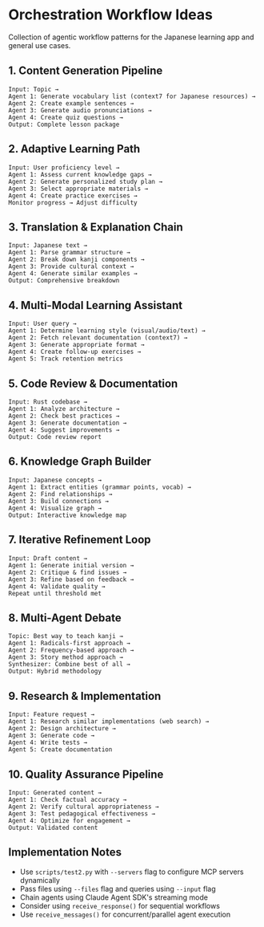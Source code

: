 # Orchestration Workflow Ideas

Collection of agentic workflow patterns for the Japanese learning app and general use cases.

## 1. **Content Generation Pipeline**
```
Input: Topic →
Agent 1: Generate vocabulary list (context7 for Japanese resources) →
Agent 2: Create example sentences →
Agent 3: Generate audio pronunciations →
Agent 4: Create quiz questions →
Output: Complete lesson package
```

## 2. **Adaptive Learning Path**
```
Input: User proficiency level →
Agent 1: Assess current knowledge gaps →
Agent 2: Generate personalized study plan →
Agent 3: Select appropriate materials →
Agent 4: Create practice exercises →
Monitor progress → Adjust difficulty
```

## 3. **Translation & Explanation Chain**
```
Input: Japanese text →
Agent 1: Parse grammar structure →
Agent 2: Break down kanji components →
Agent 3: Provide cultural context →
Agent 4: Generate similar examples →
Output: Comprehensive breakdown
```

## 4. **Multi-Modal Learning Assistant**
```
Input: User query →
Agent 1: Determine learning style (visual/audio/text) →
Agent 2: Fetch relevant documentation (context7) →
Agent 3: Generate appropriate format →
Agent 4: Create follow-up exercises →
Agent 5: Track retention metrics
```

## 5. **Code Review & Documentation**
```
Input: Rust codebase →
Agent 1: Analyze architecture →
Agent 2: Check best practices →
Agent 3: Generate documentation →
Agent 4: Suggest improvements →
Output: Code review report
```

## 6. **Knowledge Graph Builder**
```
Input: Japanese concepts →
Agent 1: Extract entities (grammar points, vocab) →
Agent 2: Find relationships →
Agent 3: Build connections →
Agent 4: Visualize graph →
Output: Interactive knowledge map
```

## 7. **Iterative Refinement Loop**
```
Input: Draft content →
Agent 1: Generate initial version →
Agent 2: Critique & find issues →
Agent 3: Refine based on feedback →
Agent 4: Validate quality →
Repeat until threshold met
```

## 8. **Multi-Agent Debate**
```
Topic: Best way to teach kanji →
Agent 1: Radicals-first approach →
Agent 2: Frequency-based approach →
Agent 3: Story method approach →
Synthesizer: Combine best of all →
Output: Hybrid methodology
```

## 9. **Research & Implementation**
```
Input: Feature request →
Agent 1: Research similar implementations (web search) →
Agent 2: Design architecture →
Agent 3: Generate code →
Agent 4: Write tests →
Agent 5: Create documentation
```

## 10. **Quality Assurance Pipeline**
```
Input: Generated content →
Agent 1: Check factual accuracy →
Agent 2: Verify cultural appropriateness →
Agent 3: Test pedagogical effectiveness →
Agent 4: Optimize for engagement →
Output: Validated content
```

## Implementation Notes

- Use `scripts/test2.py` with `--servers` flag to configure MCP servers dynamically
- Pass files using `--files` flag and queries using `--input` flag
- Chain agents using Claude Agent SDK's streaming mode
- Consider using `receive_response()` for sequential workflows
- Use `receive_messages()` for concurrent/parallel agent execution
